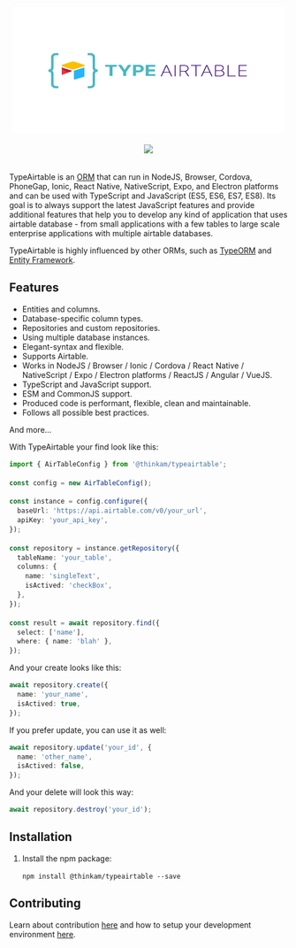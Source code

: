 <div align="center">
    <img src="https://github.com/thinkam/typeairtable/raw/main/resources/logo_big.png" width="492" height="228">
  <br>
  <br>
	<a href="https://discord.gg/5uKxsrVTMR">
		<img src="https://img.shields.io/discord/542463140646879272">
	</a>
  <br>
  <br>
</div>

TypeAirtable is an [ORM](https://en.wikipedia.org/wiki/Object-relational_mapping)
that can run in NodeJS, Browser, Cordova, PhoneGap, Ionic, React Native, NativeScript, Expo, and Electron platforms
and can be used with TypeScript and JavaScript (ES5, ES6, ES7, ES8).
Its goal is to always support the latest JavaScript features and provide additional features
that help you to develop any kind of application that uses airtable database - from
small applications with a few tables to large scale enterprise applications
with multiple airtable databases.

TypeAirtable is highly influenced by other ORMs, such as [TypeORM](https://typeorm.io/) and [Entity Framework](https://www.asp.net/entity-framework).

## Features

- Entities and columns.
- Database-specific column types.
- Repositories and custom repositories.
- Using multiple database instances.
- Elegant-syntax and flexible.
- Supports Airtable.
- Works in NodeJS / Browser / Ionic / Cordova / React Native / NativeScript / Expo / Electron platforms / ReactJS / Angular / VueJS.
- TypeScript and JavaScript support.
- ESM and CommonJS support.
- Produced code is performant, flexible, clean and maintainable.
- Follows all possible best practices.

And more...

With TypeAirtable your find look like this:

```typescript
import { AirTableConfig } from '@thinkam/typeairtable';

const config = new AirTableConfig();

const instance = config.configure({
  baseUrl: 'https://api.airtable.com/v0/your_url',
  apiKey: 'your_api_key',
});

const repository = instance.getRepository({
  tableName: 'your_table',
  columns: {
    name: 'singleText',
    isActived: 'checkBox',
  },
});

const result = await repository.find({
  select: ['name'],
  where: { name: 'blah' },
});
```

And your create looks like this:

```typescript
await repository.create({
  name: 'your_name',
  isActived: true,
});
```

If you prefer update, you can use it as well:

```typescript
await repository.update('your_id', {
  name: 'other_name',
  isActived: false,
});
```

And your delete will look this way:

```typescript
await repository.destroy('your_id');
```

## Installation

1. Install the npm package:

   `npm install @thinkam/typeairtable --save`

## Contributing

Learn about contribution [here](https://github.com/thinkam/typeairtable/blob/main/CONTRIBUTING.md) and how to setup your development environment [here](https://github.com/thinkam/typeairtable/blob/main/DEVELOPER.md).
